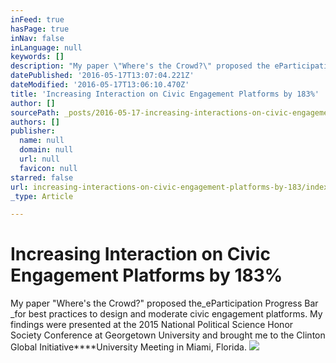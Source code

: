 ```yaml
---
inFeed: true
hasPage: true
inNav: false
inLanguage: null
keywords: []
description: "My paper \"Where's the Crowd?\" proposed the eParticipation Progress Bar for best practices to design and moderate civic engagement platforms. My findings were presented at the 2015 National Political Science Honor Society Conference at Georgetown University and brought me to the Clinton Global InitiativeUniversity Meeting in Miami, Florida. "
datePublished: '2016-05-17T13:07:04.221Z'
dateModified: '2016-05-17T13:06:10.470Z'
title: 'Increasing Interaction on Civic Engagement Platforms by 183%'
author: []
sourcePath: _posts/2016-05-17-increasing-interactions-on-civic-engagement-platforms-by-183.md
authors: []
publisher:
  name: null
  domain: null
  url: null
  favicon: null
starred: false
url: increasing-interactions-on-civic-engagement-platforms-by-183/index.html
_type: Article

---
```

# Increasing Interaction on Civic Engagement Platforms by 183%

My paper "Where's the Crowd?" proposed the_eParticipation Progress Bar _for best practices to design and moderate civic engagement platforms. My findings were presented at the 2015 National Political Science Honor Society Conference at Georgetown University and brought me to the Clinton Global Initiative****University Meeting in Miami, Florida. ![](https://the-grid-user-content.s3-us-west-2.amazonaws.com/12856c13-a66b-42e4-91c1-0e34fa80e5d8.png)